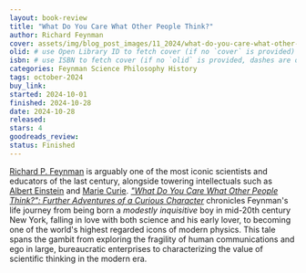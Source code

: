 ```yaml
---
layout: book-review
title: "What Do You Care What Other People Think?"
author: Richard Feynman
cover: assets/img/blog_post_images/11_2024/what-do-you-care-what-other-people-think.jpg
olid: # use Open Library ID to fetch cover (if no `cover` is provided)
isbn: # use ISBN to fetch cover (if no `olid` is provided, dashes are optional)
categories: Feynman Science Philosophy History
tags: october-2024
buy_link:
started: 2024-10-01
finished: 2024-10-28
date: 2024-10-28
released: 
stars: 4
goodreads_review: 
status: Finished
---
```


[Richard P. Feynman](https://en.wikipedia.org/wiki/Richard_Feynman) is arguably one of the most iconic scientists and educators of the last century, alongside towering intellectuals such as [Albert Einstein](https://en.wikipedia.org/wiki/Albert_Einstein) and [Marie Curie](https://en.wikipedia.org/wiki/Marie_Curie). [*"What Do You Care What Other People Think?": Further Adventures of a Curious Character*](https://en.wikipedia.org/wiki/What_Do_You_Care_What_Other_People_Think%3F) chronicles Feynman's life journey from being born a *modestly inquisitive* boy in mid-20th century New York, falling in love with both science and his early lover, to becoming one of the world's highest regarded icons of modern physics. This tale spans the gambit from exploring the fragility of human communications and ego in large, bureaucratic enterprises to characterizing the value of scientific thinking in the modern era.
